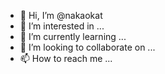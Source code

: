 - 👋 Hi, I’m @nakaokat
- 👀 I’m interested in ...
- 🌱 I’m currently learning ...
- 💞️ I’m looking to collaborate on ...
- 📫 How to reach me ...

<!---
nakaokat/nakaokat is a ✨ special ✨ repository because its `README.md` (this file) appears on your GitHub profile.
You can click the Preview link to take a look at your changes.
--->
